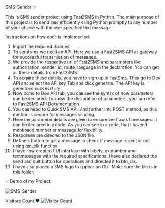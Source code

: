 SMS-Sender ✨

This is SMS sender project using Fast2SMS in Python. 
The main purpose of this project is to send sms efficiently using Python promptly to any number of your choice with the user specified text message

Instructions on how code is implemented:
1. Import the required libraries
2. To send sms we need an API. Here we use a Fast2SMS API as gateway for successful transmission of messages.
3. We provide the respective url of Fast2SMS and parameters like authorization, sender_id, route, language in the declaration. You can get all these details from Fast2SMS.
4. To acquire these details, you have to sign up in [FastSms](https://www.fast2sms.com/). Then go to Dev API and select the API key Tab and click generate. The API key is generated successfully
5. Now come to Dev API tab, you can see the syntax of how parameters can be declared. To know the declaration of parameters, you can refer to [Fast2SMS API Documentation](https://docs.fast2sms.com/). 
6. You can head to Quick SMS API. And further into POST method, as this method is secure for messages sending. 
7. Here the parameter details are given to ensure the flow of messages. It can be declared in a code. As you can see in a code, that I haven't mentioned number or message for flexibility.
8. Responses are directed to the JSON file.
9. Define a button to get a message to check if message is sent or not using btn_clk function
10. I have now created GUI interface with labels, extnumber and textmessages with the required specifications. I have also declared the send and quit button for operations and directed it to btn_clk. 
11. I have also placed a SMS logo to appear on GUI. Make sure the file is in this folder.

💡 Demo of my Project:

![SMS_Sender](https://github.com/prathimacode-hub/Pythonista_ForAll/blob/main/SMS_Sender/SMS_Sender.png)

Visitors Count ❤️
![Visitor Count](https://profile-counter.glitch.me/{prathimacode-hub}/count.svg)
